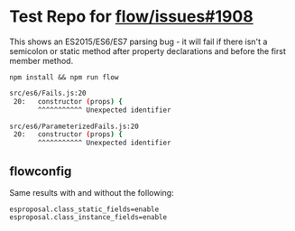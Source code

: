 # Test Repo for [flow/issues#1908](https://github.com/facebook/flow/issues/1908)

This shows an ES2015/ES6/ES7 parsing bug - it will fail if there isn't a semicolon or static method after property declarations and before the first member method.

`npm install && npm run flow`

```bash
src/es6/Fails.js:20
 20:   constructor (props) {
       ^^^^^^^^^^^ Unexpected identifier

src/es6/ParameterizedFails.js:20
 20:   constructor (props) {
       ^^^^^^^^^^^ Unexpected identifier
```                                      
    
## flowconfig

Same results with and without the following:

```
esproposal.class_static_fields=enable
esproposal.class_instance_fields=enable
```    